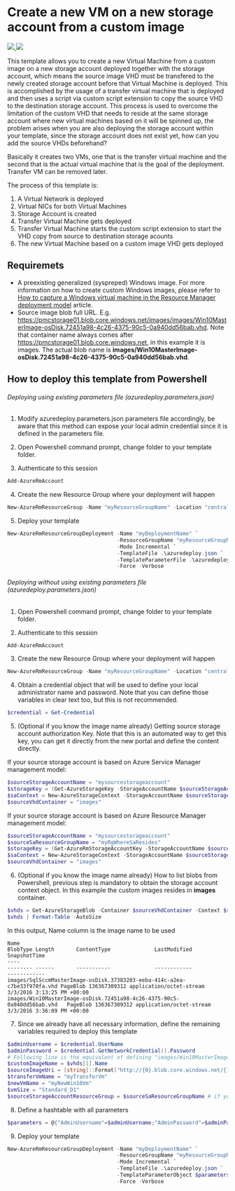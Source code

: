 # Create a new VM on a new storage account from a custom image

<a href="https://portal.azure.com/#create/Microsoft.Template/uri/https%3A%2F%2Fraw.githubusercontent.com%2FAzure%2Fazure-quickstart-templates%2Fmaster%2F201-vm-custom-image-new-storage-account%2Fazuredeploy.json" target="_blank">
    <img src="http://azuredeploy.net/deploybutton.png"/>
</a>
<a href="http://armviz.io/#/?load=https%3A%2F%2Fraw.githubusercontent.com%2FAzure%2Fazure-quickstart-templates%2Fmaster%2F201-vm-custom-image-new-storage-account%2Fazuredeploy.json" target="_blank">
    <img src="http://armviz.io/visualizebutton.png"/>
</a>

This template allows you to create a new Virtual Machine from a custom image on a new storage account deployed together with the storage account, which means the source image VHD must be transfered to the newly created storage account before that Virtual Machine is deployed. This is accomplished by the usage of a transfer virtual machine that is deployed and then uses a script via custom script extension to copy the source VHD to the destination storage account. This process is used to overcome the limitation of the custom VHD that needs to reside at the same storage account where new virtual machines based on it will be spinned up, the problem arises when you are also deploying the storage account within your template, since the storage account does not exist yet, how can you add the source VHDs beforehand?

Basically it creates two VMs, one that is the transfer virtual machine and the second that is the actual virtual machine that is the goal of the deployment. Transfer VM can be removed later.

The process of this template is:

1. A Virtual Network is deployed
2. Virtual NICs for both Virtual Machines
3. Storage Account is created
3. Transfer Virtual Machine gets deployed
4. Transfer Virtual Machine starts the custom script extension to start the VHD copy from source to destination storage acounts
5. The new Virtual Machine based on a custom image VHD gets deployed 

## Requiremets

* A preexisting generalized (syspreped) Windows image. For more information on how to create custom Windows images, please refer to [How to capture a Windows virtual machine in the Resource Manager deployment model](https://azure.microsoft.com/en-us/documentation/articles/virtual-machines-windows-capture-image/) article.
* Source image blob full URL. E.g. https://pmcstorage01.blob.core.windows.net/images/images/Win10MasterImage-osDisk.72451a98-4c26-4375-90c5-0a940dd56bab.vhd. Note that container name always comes after  https://pmcstorage01.blob.core.windows.net, in this example it is images. The actual blob name is **images/Win10MasterImage-osDisk.72451a98-4c26-4375-90c5-0a940dd56bab.vhd**.

## How to deploy this template from Powershell

###### Deploying using existing parameters file (azuredeploy.parameters.json)

1. Modify azuredeploy.parameters.json parameters file accordingly, be aware that this method can expose your local admin credential since it is defined in the parameters file.

2. Open Powershell command prompt, change folder to your template folder.

3. Authenticate to this session

  ```powershell
  Add-AzureRmAccount
  ```

4. Create the new Resource Group where your deployment will happen

  ```powershell
  New-AzureRmResourceGroup -Name "myResourceGroupName" -Location "centralus"
  ```

5. Deploy your template

  ```powershell
  New-AzureRmResourceGroupDeployment -Name "myDeploymentName" `
                                     -ResourceGroupName "myResourceGroupName" `
                                     -Mode Incremental `
                                     -TemplateFile .\azuredeploy.json `
                                     -TemplateParameterFile .\azuredeploy.parameters.json `
                                     -Force -Verbose 
  ```                                     

###### Deploying without using existing parameters file (azuredeploy.parameters.json)

1. Open Powershell command prompt, change folder to your template folder.

2. Authenticate to this session

  ```powershell
  Add-AzureRmAccount
  ```

3. Create the new Resource Group where your deployment will happen

  ```powershell
  New-AzureRmResourceGroup -Name "myResourceGroupName" -Location "centralus"
  ```

4. Obtain a credential object that will be used to define your local administrator name and password. Note that you can define those variables in clear text too, but this is not recommended.

  ```powershell
  $credential = Get-Credential 
  ```

5. (Optional if you know the image name already) Getting source storage account authorization Key. Note that this is an automated way to get this key, you can get it directly from the new portal and define the content directly. 
  
  If your source storage account is based on Azure Service Manager management model:
  ```powershell
  $sourceStorageAccountName = "mysourcestorageaccount"
  $storageKey = (Get-AzureStorageKey -StorageAccountName $sourceStorageAccountName).Primary
  $saContext = New-AzureStorageContext -StorageAccountName $sourceStorageAccountName -StorageAccountKey $storageKey
  $sourceVhdContainer = "images"
  ```
  
  If your source storage account is based on Azure Resource Manager management model:
  ```powershell
  $sourceStorageAccountName = "mysourcestorageaccount"
  $sourceSaResourceGroupName = "myRgWhereSaResides"
  $storageKey = (Get-AzureRmStorageAccountKey -StorageAccountName $sourceStorageAccountName -ResourceGroup $sourceSaResourceGroupName).Key1
  $saContext = New-AzureStorageContext -StorageAccountName $sourceStorageAccountName -StorageAccountKey $storagekey
  $sourceVhdContainer = "images"
  ```

6. (Optional if you know the image name already) How to list blobs from Powershell, previous step is mandatory to obtain the storage account context object. In this example the custom images resides in **images** container.
  
  ```powershell
  $vhds = Get-AzureStorageBlob -Container $sourceVhdContainer -Context $saContext -Blob *.vhd
  $vhds | Format-Table -AutoSize
  ```
  
  In this output, Name column is the image name to be used
  ```
  Name                                                                      BlobType Length       ContentType              LastModified               SnapshotTime
  ----                                                                      -------- ------       -----------              ------------               ------------
  images/SqlSccmMasterImage-osDisk.37383203-eeba-414c-a2ea-c7be33f970fa.vhd PageBlob 136367309312 application/octet-stream 3/3/2016 3:13:25 PM +00:00
  images/Win10MasterImage-osDisk.72451a98-4c26-4375-90c5-0a940dd56bab.vhd   PageBlob 136367309312 application/octet-stream 3/3/2016 3:36:09 PM +00:00
  ```

7. Since we already have all necessary information, define the remaining variables required to deploy this template
  
  ```powershell
  $adminUsername = $credential.UserName
  $adminPassword = $credential.GetNetworkCredential().Password
  # Following line is the equivalent of defining "images/Win10MasterImage-osDisk.72451a98-4c26-4375-90c5-0a940dd56bab.vhd", but here we executed optional steps 5 and 6 and have an array of vhds, we are picking the second vhd 
  $customImageName = $vhds[1].Name  
  $sourceImageUri = [string]::Format("http://{0}.blob.core.windows.net/{1}/{2}",$sourceStorageAccountName,$sourceVhdContainer,$customImageName)
  $transferVmName = "myTransferVm"
  $newVmName = "myNewWin10Vm"
  $vmSize = "Standard_D1"
  $sourceStorageAccountResourceGroup = $sourceSaResourceGroupName # if you exected step 5 then you can use this variable, otherwise just add the storage account resource group name as string
  ```
  
8. Define a hashtable with all parameters
  
  ```powershell
  $parameters = @{"AdminUsername"=$adminUsername;"AdminPassword"=$adminPassword;"sourceStorageAccountResourceGroup"=$sourceStorageAccountResourceGroup;"CustomImageName"=$CustomImageName;"sourceImageUri"=$sourceImageUri;"TransferVmName"=$transferVmName;"NewVmName"=$newVmName;"vmSize"=$vmSize}
  ```
  
9. Deploy your template

  ```powershell
  New-AzureRmResourceGroupDeployment -Name "myDeploymentName" `
				                     -ResourceGroupName "myResourceGroupName" `
				                     -Mode Incremental `
			                         -TemplateFile .\azuredeploy.json `
			                         -TemplateParameterObject $parameters `
				                     -Force -Verbose 
  ```                                     
